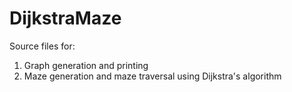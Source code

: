 # DijkstraMaze

Source files for:
  1. Graph generation and printing
  2. Maze generation and maze traversal using Dijkstra's algorithm
